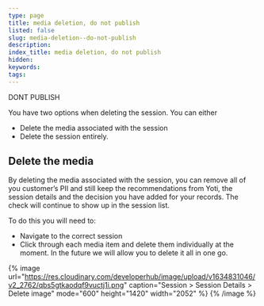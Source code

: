 ```yaml
---
type: page
title: media deletion, do not publish
listed: false
slug: media-deletion--do-not-publish
description: 
index_title: media deletion, do not publish
hidden: 
keywords: 
tags: 
---
```


DONT PUBLISH

You have two options when deleting the session. You can either

- Delete the media associated with the session
- Delete the session entirely.

## Delete the media

By deleting the media associated with the session, you can remove all of you customer’s PII and still keep the recommendations from Yoti, the session details and the decision you have added for your records. The check will continue to show up in the session list.

To do this you will need to:

- Navigate to the correct session
- Click through each media item and delete them individually at the moment. In the future we will allow you to delete it all in one go.

{% image url="https://res.cloudinary.com/developerhub/image/upload/v1634831046/v2_2762/qbs5gtkaodqf9vuctj1i.png" caption="Session &gt; Session Details &gt; Delete image" mode="600" height="1420" width="2052" %}
{% /image %}